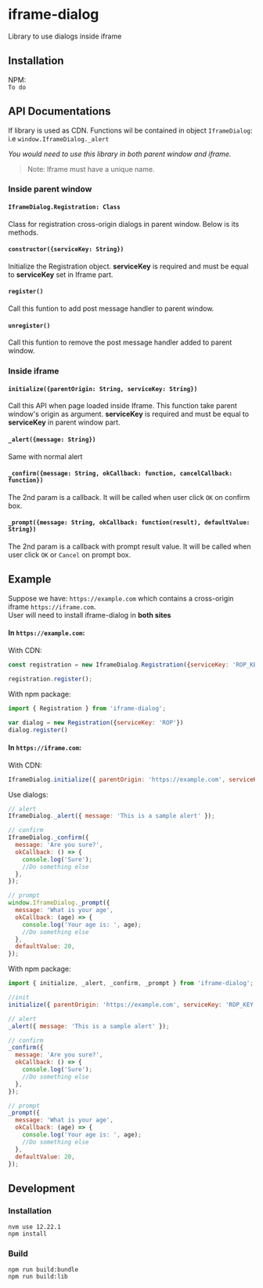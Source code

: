 # iframe-dialog

Library to use dialogs inside iframe

## Installation

NPM:  
```To do```

## API Documentations

If library is used as CDN. Functions wil be contained in object `IframeDialog`:  
i.e `window.IframeDialog._alert`  

_You would need to use this library in both parent window and iframe._

> Note: Iframe must have a unique name.
### Inside parent window

#### **`IframeDialog.Registration: Class`**
Class for registration cross-origin dialogs in parent window. Below is its methods.

#### `constructor({serviceKey: String})`  
Initialize the Registration object. **serviceKey** is required and must be equal to **serviceKey** set in Iframe part.  

#### `register()`  
Call this funtion to add post message handler to parent window.  

#### `unregister()`  
Call this funtion to remove the post message handler added to parent window.  
### Inside iframe

#### `initialize({parentOrigin: String, serviceKey: String})`

Call this API when page loaded inside Iframe. This function take parent window's origin as argument. **serviceKey** is required and must be equal to **serviceKey** in parent window part.  

#### `_alert({message: String})`

Same with normal alert

#### `_confirm({message: String, okCallback: function, cancelCallback: function})`

The 2nd param is a callback. It will be called when user click `OK` on confirm box.

#### `_prompt({message: String, okCallback: function(result), defaultValue: String})`

The 2nd param is a callback with prompt result value. It will be called when user click `OK` or `Cancel` on prompt box.

## Example

Suppose we have: `https://example.com` which contains a cross-origin iframe `https://iframe.com`.  
User will need to install iframe-dialog in **both sites**  

#### In `https://example.com`:  
With CDN:  
```javascript
const registration = new IframeDialog.Registration({serviceKey: 'ROP_KEY'});

registration.register();
``` 
With npm package:     
```javascript
import { Registration } from 'iframe-dialog';

var dialog = new Registration({serviceKey: 'ROP'})
dialog.register()
``` 

#### In `https://iframe.com`:
With CDN:  
```javascript
IframeDialog.initialize({ parentOrigin: 'https://example.com', serviceKey: 'ROP_KEY' });
```

Use dialogs:

```javascript
// alert
IframeDialog._alert({ message: 'This is a sample alert' });

// confirm
IframeDialog._confirm({
  message: 'Are you sure?',
  okCallback: () => {
    console.log('Sure');
    //Do something else
  },
});

// prompt
window.IframeDialog._prompt({
  message: 'What is your age',
  okCallback: (age) => {
    console.log('Your age is: ', age);
    //Do something else
  },
  defaultValue: 20,
});
```  
  
With npm package:  

```javascript
import { initialize, _alert, _confirm, _prompt } from 'iframe-dialog';

//init
initialize({ parentOrigin: 'https://example.com', serviceKey: 'ROP_KEY' });

// alert
_alert({ message: 'This is a sample alert' });

// confirm
_confirm({
  message: 'Are you sure?',
  okCallback: () => {
    console.log('Sure');
    //Do something else
  },
});

// prompt
_prompt({
  message: 'What is your age',
  okCallback: (age) => {
    console.log('Your age is: ', age);
    //Do something else
  },
  defaultValue: 20,
});
```


## Development

### Installation

`nvm use 12.22.1`  
`npm install` 

### Build

`npm run build:bundle`  
`npm run build:lib`

